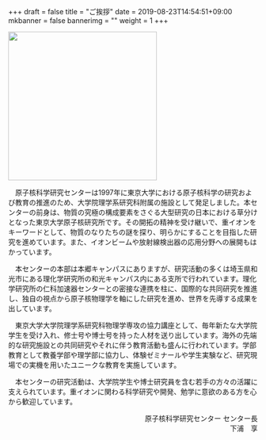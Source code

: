 +++
draft = false
title = "ご挨拶"
date = 2019-08-23T14:54:51+09:00
mkbanner = false
bannerimg = ""
weight = 1
+++




<img src="/img/about/director_ss.jpg" style="height:300px;width:auto;" >

　原子核科学研究センターは1997年に東京大学における原子核科学の研究および教育の推進のため、大学院理学系研究科附属の施設として発足しました。本センターの前身は、物質の究極の構成要素をさぐる大型研究の日本における草分けとなった東京大学原子核研究所です。その開拓の精神を受け継いで、重イオンをキーワードとして、物質のなりたちの謎を探り、明らかにすることを目指した研究を進めています。また、イオンビームや放射線検出器の応用分野への展開もはかっています。

　本センターの本部は本郷キャンパスにありますが、研究活動の多くは埼玉県和光市にある理化学研究所の和光キャンパス内にある支所で行われています。理化学研究所の仁科加速器センターとの密接な連携を柱に、国際的な共同研究を推進し、独自の視点から原子核物理学を軸にした研究を進め、世界を先導する成果を出しています。

　東京大学大学院理学系研究科物理学専攻の協力講座として、毎年新たな大学院学生を受け入れ、修士号や博士号を持った人材を送り出しています。海外の先端的な研究施設との共同研究やそれに伴う教育活動も盛んに行われています。学部教育として教養学部や理学部に協力し、体験ゼミナールや学生実験など、研究現場での実機を用いたユニークな教育を実施しています。

　本センターの研究活動は、大学院学生や博士研究員を含む若手の方々の活躍に支えられています。重イオンに関わる科学研究や開発、勉学に意欲のある方を心から歓迎しています。

<div style="text-align:right;">
原子核科学研究センター
センター長
<br/>
下浦　享
</div>
